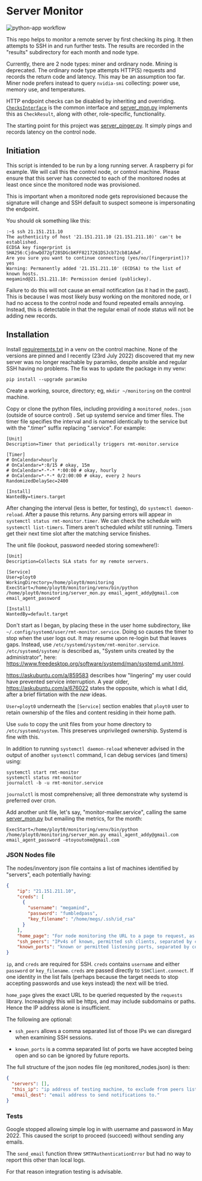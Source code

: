 # Server Monitor

![python-app workflow](https://github.com/ployt0/server_monitor/actions/workflows/python-app.yml/badge.svg)

This repo helps to monitor a remote server by first checking its ping. It then attempts to SSH in and run further tests. The results are recorded in the "results" subdirectory for each month and node type.

Currently, there are 2 node types: miner and ordinary node. Mining is deprecated. The ordinary node type attempts HTTP(S) requests and records the return code and latency. This may be an assumption too far. Miner node prefers instead to query `nvidia-smi` collecting: power use, memory use, and temperatures.

HTTP endpoint checks can be disabled by inheriting and overriding. [`ChecksInterface`](checks_interface.py) is the common interface and [server_mon.py](server_mon.py) implements this as `CheckResult`, along with other, role-specific, functionality.

The starting point for this project was [server_pinger.py](server_pinger.py). It simply pings and records latency on the control node.

## Initiation

This script is intended to be run by a long running server. A raspberry pi for example. We will call this the control node, or control machine. Please ensure that this server has connected to each of the monitored nodes at least once since the monitored node was provisioned.

This is important when a monitored node gets reprovisioned because the signature will change and SSH default to suspect someone is impersonating the endpoint.

You should ok something like this:

```shell
:~$ ssh 21.151.211.10
The authenticity of host '21.151.211.10 (21.151.211.10)' can't be established.
ECDSA key fingerprint is SHA256:CjdnwQd72gf28SDGcbKFF8217261DSJcb72cb81AdwF.
Are you sure you want to continue connecting (yes/no/[fingerprint])? yes
Warning: Permanently added '21.151.211.10' (ECDSA) to the list of known hosts.
megamind@21.151.211.10: Permission denied (publickey).
```

Failure to do this will not cause an email notification (as it had in the past). This is because I was most likely busy working on the monitored node, or I had no access to the control node and found repeated emails annoying. Instead, this is detectable in that the regular email of node status will not be adding new records.

## Installation

Install [requirements.txt](requirements.txt) in a venv on the control machine. None of the versions are pinned and I recently (23rd July 2022) discovered that my new server was no longer reachable by paramiko, despite ansible and regular SSH having no problems. The fix was to update the package in my venv:

```shell
pip install --upgrade paramiko
```

Create a working, source, directory; eg, `mkdir ~/monitoring` on the control machine.

Copy or clone the python files, including providing a `monitored_nodes.json` (outside of source control) . Set up systemd service and timer files. The timer file specifies the interval and is named identically to the service but with the ".timer" suffix replacing ".service". For example:

```
[Unit]
Description=Timer that periodically triggers rmt-monitor.service

[Timer]
# OnCalendar=hourly
# OnCalendar=*:0/15 # okay, 15m
# OnCalendar=*-*-* *:00:00 # okay, hourly 
# OnCalendar=*-*-* 0/2:00:00 # okay, every 2 hours
RandomizedDelaySec=2400

[Install]
WantedBy=timers.target
```

After changing the interval (less is better, for testing), do `systemctl daemon-reload`. After a pause this returns. Any parsing errors will appear in `systemctl status rmt-monitor.timer`. We can check the schedule with `systemctl list-timers`. Timers aren't scheduled *whilst* still running. Timers get their next time slot after the matching service finishes.

The unit file (lookout, password needed storing somewhere!):

```
[Unit]
Description=Collects SLA stats for my remote servers.

[Service]
User=ployt0
WorkingDirectory=/home/ployt0/monitoring
ExecStart=/home/ployt0/monitoring/venv/bin/python /home/ployt0/monitoring/server_mon.py email_agent_addy@gmail.com email_agent_password

[Install]
WantedBy=default.target
```

Don't start as I began, by placing these in the user home subdirectory, like `~/.config/systemd/user/rmt-monitor.service`. Doing so causes the timer to stop  when the user logs out. It may resume upon re-login but that leaves gaps. Instead, use `/etc/systemd/system/rmt-monitor.service`. `/etc/systemd/system/` is described as, "System units created by the administrator", here: <https://www.freedesktop.org/software/systemd/man/systemd.unit.html>.

<https://askubuntu.com/a/859583> describes how "lingering" my user could have prevented service interruption. A year older, <https://askubuntu.com/a/676022> states the opposite, which is what I did, after a brief flirtation with the *new* ideas.

`User=ployt0` underneath the `[Service]` section enables that `ployt0` user to retain ownership of the files and content residing in their home path.

Use `sudo` to copy the unit files from your home directory to `/etc/systemd/system`. This preserves unprivileged ownership. Systemd is fine with this.

In addition to running `systemctl daemon-reload` whenever advised in the output of another `systemctl` command, I can debug services (and timers) using:

```shell
systemctl start rmt-monitor
systemctl status rmt-monitor
journalctl -b -u rmt-monitor.service
```

`journalctl` is most comprehensive; all three demonstrate why systemd is preferred over cron.

Add another unit file, let's say, "monitor-mailer.service", calling the same [server_mon.py](server_mon.py) but emailing the metrics, for the month:

```
ExecStart=/home/ployt0/monitoring/venv/bin/python /home/ployt0/monitoring/server_mon.py email_agent_addy@gmail.com email_agent_password -etoyoutome@gmail.com
```

### JSON Nodes file

The nodes/inventory json file contains a list of machines identified by "servers", each potentially having:

```json
{
    "ip": "21.151.211.10",
    "creds": [
      {
        "username": "megamind",
        "password": "fumbledpass",
        "key_filename": "/home/megs/.ssh/id_rsa"
      }
    ],
    "home_page": "For node monitoring the URL to a page to request, as health check / heartbeat.",
    "ssh_peers": "IPv4s of known, permitted ssh clients, separated by commas.",
    "known_ports": "known or permitted listening ports, separated by commas."
}
```

`ip`, and `creds` are required for SSH. `creds` contains `username` and either `password` or `key_filename`. `creds` are passed directly to `SSHClient.connect`. If one identity in the list fails (perhaps because the target needs to stop accepting passwords and use keys instead) the next will be tried.

`home_page` gives the exact URL to be queried requested by the `requests` library. Increasingly this will be https, and may include subdomains or paths. Hence the IP address alone is insufficient.

The following are optional:

- `ssh_peers` allows a comma separated list of those IPs we can disregard when examining SSH sessions.

- `known_ports` is a comma separated list of ports we have accepted being open and so can be ignored by future reports.

The full structure of the json nodes file (eg monitored_nodes.json) is then:

```json
{
  "servers": [],
  "this_ip": "ip address of testing machine, to exclude from peers list.",
  "email_dest": "email address to send notifications to."
}
```

### Tests

Google stopped allowing simple log in with username and password in May 2022. This caused the script to proceed (succeed) without sending any emails.

The `send_email` function threw `SMTPAuthenticationError` but had no way to report this other than local logs.

For that reason integration testing is advisable.


